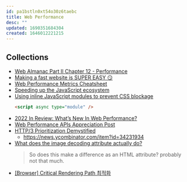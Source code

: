 ```yaml
---
id: pa1bstln0xt54o30z6taebc
title: Web Performance
desc: ""
updated: 1690351684304
created: 1646012221215
---
```


## Collections

- [Web Almanac Part II Chapter 12 - Performance](https://almanac.httparchive.org/en/2022/performance)
- [Making a fast website is SUPER EASY 😏](https://www.enterspeed.com/blog/making-a-fast-website-is-super-easy/)
- [Web Performance Metrics Cheatsheet](https://bitsofco.de/web-performance-metrics-cheatsheet/)
- [Speeding up the JavaScript ecosystem](https://marvinh.dev/blog/speeding-up-javascript-ecosystem/)
- [Using inline JavaScript modules to prevent CSS blockage](https://calendar.perfplanet.com/2022/using-inline-javascript-modules-to-prevent-css-blockage/)
  ```html
  <script async type="module" />
  ```
- [2022 In Review: What’s New In Web Performance?](https://www.debugbear.com/blog/2022-in-web-performance)
- [Web Performance APIs Appreciation Post](https://calendar.perfplanet.com/2022/web-performance-apis-appreciation-post/)
- [HTTP/3 Prioritization Demystified](https://calendar.perfplanet.com/2022/http-3-prioritization-demystified/)
  - https://news.ycombinator.com/item?id=34231934
- [What does the image decoding attribute actually do?](https://www.tunetheweb.com/blog/what-does-the-image-decoding-attribute-actually-do/)
  > So does this make a difference as an HTML attribute? probably not that much.
- [[Browser] Critical Rendering Path 최적화](https://beomy.github.io/tech/browser/critical-rendering-path/#%EB%A6%AC%EC%86%8C%EC%8A%A4-%EC%9A%B0%EC%84%A0%EC%88%9C%EC%9C%84-%EC%A7%80%EC%A0%95)
